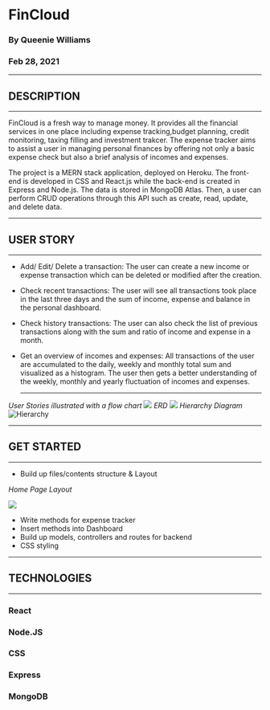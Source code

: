 # **FinCloud**

### **By Queenie Williams**

### **Feb 28, 2021**

---

## **DESCRIPTION**

---

FinCloud is a fresh way to manage money. It provides all the financial services in one place including expense tracking,budget planning, credit monitoring, taxing filling and investment trakcer. The expense tracker aims to assist a user in managing personal finances by offering not only a basic expense check but also a brief analysis of incomes and expenses.

The project is a MERN stack application, deployed on Heroku. The front-end is developed in CSS and React.js while the back-end is created in Express and Node.js. The data is stored in MongoDB Atlas. Then, a user can perform CRUD operations through this API such as create, read, update, and delete data.

---

## **USER STORY**

---

- Add/ Edit/ Delete a transaction: The user can create a new income or expense transaction which can be deleted or modified after the creation.

- Check recent transactions: The user will see all transactions took place in the last three days and the sum of income, expense and balance in the personal dashboard.

- Check history transactions: The user can also check the list of previous transactions along with the sum and ratio of income and expense in a month.

- Get an overview of incomes and expenses: All transactions of the user are accumulated to the daily, weekly and monthly total sum and visualized as a histogram. The user then gets a better understanding of the weekly, monthly and yearly fluctuation of incomes and expenses.
  ***

_User Stories illustrated with a flow chart_
![](https://i.ibb.co/TvW9Qs8/budget-Page-1-copy.png)
_ERD_
![](https://i.ibb.co/xFwdgzJ/budget-Page-3.png)
_Hierarchy Diagram_
![Hierarchy](https://i.ibb.co/5xw2vbK/budget-Page-2.png)

---

## **GET STARTED**

---

- Build up files/contents structure & Layout

_Home Page Layout_

![](https://i.ibb.co/5RVv4GD/p2.png)

- Write methods for expense tracker
- Insert methods into Dashboard
- Build up models, controllers and routes for backend
- CSS styling

---

## **TECHNOLOGIES**

---

### **React**

### **Node.JS**

### **CSS**

### **Express**

### **MongoDB**

